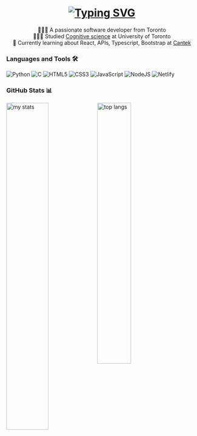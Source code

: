 <h1 align="center">
<a href="https://git.io/typing-svg"><img src="https://readme-typing-svg.demolab.com?font=Play&size=40&duration=4000&pause=1000&color=A45EE5&center=true&vCenter=true&random=false&width=435&lines=Hi+There!+%F0%9F%91%8B%F0%9F%8F%BB;I'm+Jessica!+" alt="Typing SVG" /></a>
</h1>


<div align="center">

👩🏻‍💻 A passionate software developer from Toronto </br>
👩🏻‍🎓 Studied [Cognitive science](https://www.uc.utoronto.ca/cognitive-science) at University of Toronto <br/>
🧠 Currently learning about React, APIs, Typescript, Bootstrap at [Cantek](https://www.cantekcanada.com/web-d-d)</br>

</div>


<h3 align="left"> Languages and Tools 🛠 </h3>

![Python](https://img.shields.io/badge/python-3670A0?style=for-the-badge&logo=python&logoColor=ffdd54) ![C](https://img.shields.io/badge/c-%2300599C.svg?style=for-the-badge&logo=c&logoColor=white) ![HTML5](https://img.shields.io/badge/html5-%23E34F26.svg?style=for-the-badge&logo=html5&logoColor=white) ![CSS3](https://img.shields.io/badge/css3-%231572B6.svg?style=for-the-badge&logo=css3&logoColor=white) ![JavaScript](https://img.shields.io/badge/javascript-%23323330.svg?style=for-the-badge&logo=javascript&logoColor=%23F7DF1E) ![NodeJS](https://img.shields.io/badge/node.js-6DA55F?style=for-the-badge&logo=node.js&logoColor=white) ![Netlify](https://img.shields.io/badge/netlify-%23000000.svg?style=for-the-badge&logo=netlify&logoColor=#00C7B7) 


<h3 align="left"> GitHub Stats 📊 </h3>

<img alt="my stats" align="left" width="47%" src="https://github-readme-stats.vercel.app/api?username=codewithjessica&show_icons=true&theme=nightowl&hide_border=false&include_all_commits=false&count_private=false"/>
<img alt="top langs" align="left" width="42%" src="https://github-readme-stats.vercel.app/api/top-langs/?username=codewithjessica&theme=nightowl&hide_border=false&include_all_commits=false&count_private=false&layout=compact"/>

